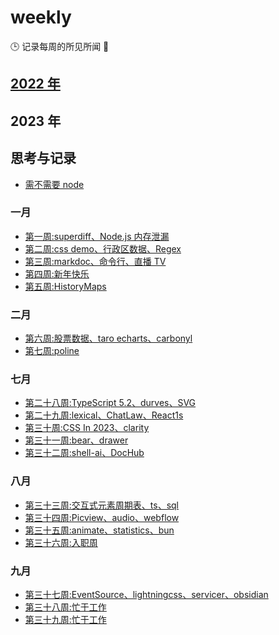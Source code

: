 <!--
 * @Author: try try418@163.com
 * @Date: 2022-09-18 12:02:35
 * @Description:
-->

# weekly

🕒 记录每周的所见所闻 🥊

## [2022 年](./2022.md)

## 2023 年

## 思考与记录

- [需不需要 node](./合集/node.md)

### 一月

- [第一周:superdiff、Node.js 内存泄漏](./2023/1.md)
- [第二周:css demo、行政区数据、Regex](./2023/2.md)
- [第三周:markdoc、命令行、直播 TV](./2023/3.md)
- [第四周:新年快乐](./2023/4.md)
- [第五周:HistoryMaps](./2023/5.md)

### 二月

- [第六周:股票数据、taro echarts、carbonyl](./2023/6.md)
- [第七周:poline](./2023/7.md)

### 七月

- [第二十八周:TypeScript 5.2、durves、SVG](./2023/28.md)
- [第二十九周:lexical、ChatLaw、React1s](./2023/29.md)
- [第三十周:CSS In 2023、clarity](./2023/30.md)
- [第三十一周:bear、drawer](./2023/31.md)
- [第三十二周:shell-ai、DocHub](./2023/32.md)

### 八月

- [第三十三周:交互式元素周期表、ts、sql](./2023/33.md)
- [第三十四周:Picview、audio、webflow](./2023/34.md)
- [第三十五周:animate、statistics、bun](./2023/35.md)
- [第三十六周:入职周](./2023/36.md)

### 九月
- [第三十七周:EventSource、lightningcss、servicer、obsidian](./2023/37.md)
- [第三十八周:忙于工作](./2023/38.md)
- [第三十九周:忙于工作](./2023/39.md)
